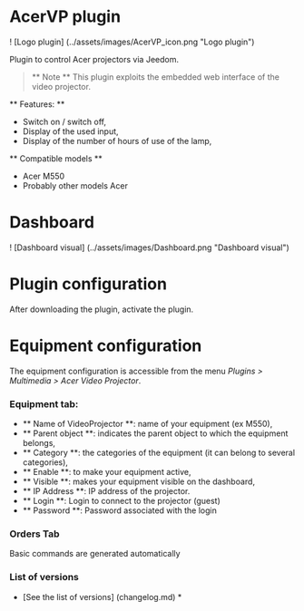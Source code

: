 AcerVP plugin
=============

! [Logo plugin] (../assets/images/AcerVP_icon.png "Logo plugin")

Plugin to control Acer projectors via Jeedom.

> ** Note **
> This plugin exploits the embedded web interface of the video projector.


** Features: **

- Switch on / switch off,
- Display of the used input,
- Display of the number of hours of use of the lamp,

** Compatible models **
- Acer M550
- Probably other models Acer

Dashboard
=========

! [Dashboard visual] (../assets/images/Dashboard.png "Dashboard visual")

Plugin configuration
====================

After downloading the plugin, activate the plugin.

Equipment configuration
=======================

The equipment configuration is accessible from the menu *Plugins > Multimedia > Acer Video Projector*.

### Equipment tab:

- ** Name of VideoProjector **: name of your equipment (ex M550),
- ** Parent object **: indicates the parent object to which the equipment belongs,
- ** Category **: the categories of the equipment (it can belong to several categories),
- ** Enable **: to make your equipment active,
- ** Visible **: makes your equipment visible on the dashboard,
- ** IP Address **: IP address of the projector.
- ** Login **: Login to connect to the projector (guest)
- ** Password **: Password associated with the login

### Orders Tab

Basic commands are generated automatically

### List of versions

* [See the list of versions] (changelog.md) *